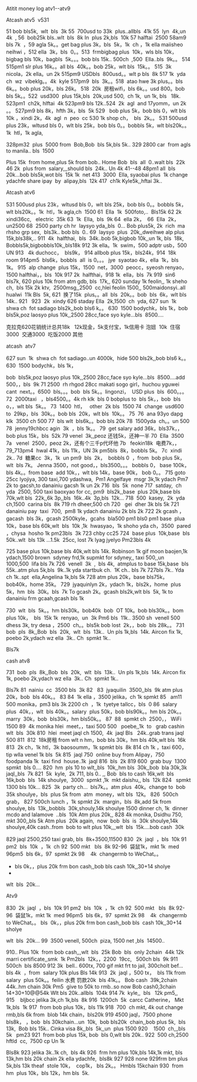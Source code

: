 Atitit money log atv1--atv9

Atcash atv5  v531

51 bob bls5k,  wlt  bls  3k
55  700usd to 33k  plus..allbls  41k
55  lyn  4k,un  4k  ,
56  bob25k bls..wlt  bls  8k
In  plus 2k,bls  10k
57 halftai  2500
58am9 bls 7k  ，59 agla 5k。。get bag plus 3k，bls  5k，1k  ch ，1k ella maiisheo neihwi ，512 ella  3k，bls  0。。513  frmbigbag plus  10k，wls bls 10k，bigbag bls 10k，bagbls  5k。。。bob bls 15k..
500ch  ,500  Ella..bls  9k。。
514
515pm1 slr plus 16k。。all bls  40k。。bob 25k，wlt bls  15k。。
515  3k nicola，2k ella。un 2k
515pm9 USDbls  800usd。。wlt p bls  8k
517 1k  yda ch  wz  vibeklg。。4k  kyle
517pm9  bls  3k。。518  atao hwe 3k plus。。bls  6k。。bob plus 20k，bls 26k。
518  20k  房租wifi，bls 6k。。usd 800。bob  bls 5k。。522  usd300  plus 15k,bls  20k,usd 500,  ch 1k,  un 1k, bls   18k.
523pm1  ch2k, hlftai  4k
523pm9 bls 12k..524  2k  agl  and 17yomm，un 2k  。。
527pm9 bls 8k，hfth 3k，bls  5k
529   bob plus 5k，bob bls 0，wlt bls 10k ，xindi 2k，4k  agl  n  peo  cc
530 1k shop ch，  bls  2k。。
531 500usd plus 23k，wltusd bls 0，wlt bls 25k，bob bls 0。。bobbls 5k，wlt bls20k。。1k  htl，1k agla,

328pm32  plus  5000 from  Bob,Bob  bls 5k,bls 5k..
329 2800 car  from agls to manila..
bls  1500

Plus 15k  from home,plus 5k from bob..
Home Bob  bls  all  0..walt bls  22k
46 2k  plus from  salary,,,should bls  24k..
Un 4k 41--48
48pm1 all  bls  20k...bob bls5k,wot bls  15k
1k  net
413  3000  Ella, syaobai plus  1k change ydachfe share ipay  by  alipay,bls  12k
417  ch1k
Kyle5k,,hftai 3k..






Atcash atv6

531 500usd plus 23k，wltusd bls 0，wlt bls 25k，bob bls 0。。bobbls 5k，wlt bls20k。。1k  htl，1k agla,ch  1500
61  Ella  1k  500foto,..  Bls15k
62 2k  xindi36cc,   electric  35k
63  1k  Ella,  bls  9k
64  ella 2k，  66  Ella  2k，  un2500
68  2500 party ch hr  laysyo yda,,bls  0...
Bob plus5k, 2k  rich  ma rhsho grp sex,  bls3k.. bob bls  0..
69  laysyo  plus  20k,,dweihwe alp plus  15k,bls38k,..
911  4k  halfthai,  bls  34k..bob 5k,bigbob 10k,,un 1k, bls  18k,
Bobbls5k,bigbobbls10k,,bls18k
912 3k ella。1k  swim，500 adptr usb，500 UN
913   4k duchocc，  bls9k，
914 allbob plus 15k，bls24k，914  18k  room
914pm5  bls6k，bobbls  all  is 0。。。
jye  syaotao 4k，ella  1k，bls  1k。
915  alp change  plus 15k，1500  net，3000  peocc，syeosh renyao，1500 halfthai，，bls  10k
917 2k  halfthai，918 1k  ella，bls  7k
919  sin6   bls7k, 620 plus 10k from atm gdb, bls  17k,, 620 sunday 1k feolin,,
1k sheho ch,  bls 15k
2k ktv,  2500msg,,2500  cc,hlei feolin 1500,,
500maidonsyi..all  hualwi  11k
Bls  5k,
621  换了15k  plus。。all  bls  20k。。bob  bls  6k，wlt bls 14k..
921   923  2k  xindy
626 staday Ella  2k,1500  ch  yda,
627 sun  1k  shwa ch  fot sadiago
bls2k,,bob bls6 k。。
630  1500 bodychk，bls 1k，bob  bls5k,poz laosyo plus 10k,,2500 28cc,face syo kyle...bls  8500....



克拉克620花销统计总共18k   12k现金，5k支付宝，1k信用卡
泡妞  10k  住宿3000  交通3000  吃饭2000
其他



atcash  atv7


627 sun  1k  shwa ch  fot sadiago..un 4000k,  hide 500
bls2k,,bob bls6 k。。
630  1500 bodychk，bls 1k，



bob  bls5k,poz laosyo plus 10k,,2500 28cc,face syo kyle...bls  8500....add 500，，bls  9k
71 2500  rh rhgod 28cc makati sogo girl，huchou yguwei cant  next。。6500  bls。。。bob  bls 5k。。lingonzi，  USD plus  bls  600。。。
72  2000taxi   ，bls4500。。4k rh klk  bls 0
bobplus to  bls 5k，，bob  bls o，，wlt bls  5k。。
73  1400  htl，   other  2k
bls  1500
74  change  usd600  to  29kp，bls  30k。。bob bls  20k，wlt bls  10k。。
75  76  ana 93yo dapg klk  3500
ch 500
77  bls wlt  bls6k。。bob bls 20k
78  1500yda  ch。。un 500
78  jenny19chbcc agin  3k  ，bls 1k。。
79  get salary add 36k，bls37k，，bob plus 15k，bls  52k
79 venel  3k,,peoz 还钱5k，还神一半
70  Ella  3500
7a   venel  2500，peoz 2k，还有个三千p代坏他
7b   feokin18k  电费7k，，79_713pm4  hwal 41k，bls 11k，UN 3k
pm5bls  8k，bobbls 5k。
7c  xindi 2k..
7d  糖果cc  3k，1k  un
pm9  bls  2k，  bobbls 0  ，from  bob plus 5k，wlt  bls 7k。
Jenna 3500，not good，，bls3500。。。
bobbls 0， base 100k，bls 4k。。from base  add 10k，，wlt bls 14k，base 90k， bob 0。。
715 goto 25cc lyojiya, 300 taxi,700 ydashwa, 
Pm1 Angelfaye  msgr 3k,1k ydach
Pm7 2k to gacsh,to danainiu gacsh 1k
un 2k
716  bls  5k  none
717  satday,  ch yda  2500, 500 taxi baoxyao for cc,
pm9  bls2k,,base  plus 20k,base bls  70k,wlt bls  22k,,6k 3p,,bls  16k..4k  3p,bls  12k...
718  500  kasey,  2k  yda ch,1500  carina
bls  8k
719 rh dheer,500 ch
720   gei  dher 3k
bls 5k
721   danainiu pay  taxi  700,  pm8 1k ydach
danainiu 2k
bls 2k
722 2k gcash
，gacash  bls 3k，gcash 2500kyle，gcahs  bla500
pm1 bls0
pm1 base  plua  10k，base bls 60k,wlt  bls  10k
,1k  hwasyao，1k shoho yda ch，3500  pared ，chysa  hosho 1k
pm23bls  3k
723 chby cc25
724  base plus  10k,base  bls 50k..wlt  bls 13k
...1.5k  25cc, lost 7k lyag jyelyo
Pm23bls 4k

725 base plus 10k,base bls 40k,wlt bls 14k.
Robinson 1k gif moon baojen,1k ydach,1500 brown  sdyney frd,1k supmkt for sdyney,, taxi 500,,un  1000,500  lifa
bls 7k
726  venell  3k  ,  bls 4k,  atmplus to base 15k,base  bls 55k..atm plus 5k,bls  9k..1k yda startbuk ch.  1K ch..
bls 7k
727bls 7k.. Yda ch 1k..spt  ella,Angelina 1k,bls 5k
728 atm plus 20k，base bls75k，bob40k，home 35k。
729  jyaquinlyn 2k，ydach 1k，bls2k，home  plus 5k，hm  bls  30k。bls  7k
To gcash 2k。gcash bls2k,wlt bls  5k, 1k to danainiu frm gcaah,gcash bls 1k







730  wlt  bls  5k。。hm bls30k。bob40k  bob  OT 10k。bob bls30k。。bom  plus 10k，  bls  15k
1k  renyao,  un  3k
Pm6 bls  11k..
3500 sh  venell 500 dhess 3k, try desa
，2500  ch。。bls5k
bob lost  2k，，bob  bls 28k。。
731  bob  pls  8k,,Bob  bls  20k,  wlt  bls  13k..  Un pls 1k,bls  14k.
Aircon fix 1k, poebo 2k,ydach wz ella  3k.. Ch  spmkt 1k..

Bls7k


cash atv8

731  bob  pls  8k,,Bob  bls  20k,  wlt  bls  13k..  Un pls 1k,bls  14k.
Aircon fix 1k, poebo 2k,ydach wz ella  3k.. Ch  spmkt 1k..

Bls7k
81  nainiu  cc  3500
bls  3k
82   83  jyaquilin  3500,,bls  9k
atm plus 20k，bob  bls 40k。。
83
84  1k ella ，3500 jelika，ch 1k spmkt
85   am11 500 monika，pm3 bls 3k
2200 ch  ，1k  tyetye tallcc，bls  0
86  salary  plus  40k，，wlt  bls 40k。。salary  plus 50k，bob bls90k。。hm bls 20k。。marry  30k，bob  bls30k，hm bls50k。。
87  88  spmkt ch  2500，， WiFi  1500
89  4k monika hlei  meet，，taxi 500
500   poebe,,1k  to   grab cashin
wlt  bls  30k
810  hlei  meet jaql ch 1500,  4k  jaql
Bls   24k..grab trans jaql  500
811  812  18k房租 from wlt n hm，bob bls 30k，hm bls 40k,wlt bls  16k
813  2k ch，1k htl，3k baosoumm，1k spmkt
bls  8k
814
ch 1k ，taxi 600，tip wlla venel 1k
bls  5k
815  jaql 750  online buy from Alipay，750  foodpanda
1k  taxi find  house..1k  jaql
816  bls  2k
819
600  grab
buy  1300  spmkt  bls 0....
820  hm  pls 10 to wlt,,bls  10k,,hm bls  30k,,bob  bla 30k,3k  jaql,,bls  7k
821  5k  kyle,  2k 711, bls 0..
,,
Bob  bls to cash 16k,wlt  bls  16k,bob  bls  14k shoulye,  3000  spmkt
,1k  mkt daishu,,
bls  12k
824   spmkt 1300
bls 10k...
825  3k  party ch...  bls7k。。atm plus  40k。change to  bob 35k shoulye，bls  plus 5k from  atm  money，wlt bls  12k。
826  500ch grab，
827 500ch lunch ，1k spmkt
2k  margin，bls  8k,add 5k from shoulye, bls  13k,,bobbls  30k,shouly,14k shoulye
1500 dinner ch, 1k  dinner mcdo and lalamove  ..bls  10k
Atm plus 20k,,
828 4k monika,
Dsidhu 750, mkt 300,,bls 5k
Atm plus  20k again,  now  bob  bls  is  30k shoulye,14k shoulye,40k cash..from  bob to wlt plus 10k,,,wlt  bls  15k....bob cash  30k

829 jaql 2500,250 taxi grab,
bls  8k+3500,11500
830  2k  jaql  ，bls  10k
91 pm2  bls  10k  ，1k  ch
92  500 mkt   bls  8k
92-96  袋鼠1k，mkt 1k  med
96pm5  bls 6k，97  spmkt 2k
98    4k  changermb to WeChat。。
- bls 0k，，plus 20k frm bon cash,,bob bls cash 10k,,30+14 sholye
-
wlt  bls  20k...


Atv9

830  2k  jaql  ，bls  10k
91 pm2  bls  10k  ，1k  ch
92  500 mkt   bls  8k
92-96  袋鼠1k，mkt 1k  med
96pm5  bls 6k，97  spmkt 2k
98    4k  changermb to WeChat。。
bls  0k，，plus 20k frm bon cash,,bob bls  cash 10k,,30+14 sholye

wlt  bls  20k...
99  3500 venell, 500ch  piza, 1500 net
,bls  14500..

910.. Plus 10k  from bob cash,,,wlt  bls  25k
Bob  bls  only 2chain  44k
12k  marri certificate,,smk  1k
Pm2bls  12k，，2200  19cc,   500ch
bls  9k
911  500ch  bls 8500
912 3k  bell..
600tx, 700 gif mkt frt to jail, 300cholt bef...
bls 4k  ，from  salary 10k plus
Bls 14k
913  2k  jaql ，500 tx，  bls 11k
from salary  plus 50k。。feilin 水费 罚款20k  bls 41k。。
Bob cash  39k,2chain  44k..hm chain 30k
Pm5  give to 50k to rmb..so now
Bob cash0,3chain 14+30+10@@54k
Wlt bls 20k..allbls  104k
914 7k  kyle,,  bls   12k pm5,,
915    bljbcc jelika 3k,ch 1k,bls  8k
916  1200ch  5k  carcc Catherine，
Mkt 1k,bls  1k
917  from bob plus 10k，bls 11k
918  700  ch mkt,
4k out change rmb,bls 6k
from  blob 14k chain，bls20k
919 4500 jaql，7500 phone
bls8k，
，bob  bls 30kchain...un  10k,  bob bls20k  chain,,bob plus 5k,  bls 13k,  Bob bls 15k..
Cinka visa 8k,,bls  5k,,un  plus 1500
920    1500  ch,,,bls 5k   pm23
921  from bob plus 15k, bob  bls 0,wlt bls 20k..
922  500 ch,2500 hftld  cc,  7500 cp
Un 1k

Bls8k
923 jelika 3k..1k ch,  bls 4k
926  frm hm plus 10k,bls 14k,1k mkt, bls 13k,hm bls 20k chain
2k ella ydachfe,  bls8k
927 928 none
929frm bm plus 5k,bls 13k
theaf  stole 10k，  cop1k， bls 2k。。
Hmbls 15kchain
930  from  hm  plus 10k，bls 12k，hm bls  5k.

